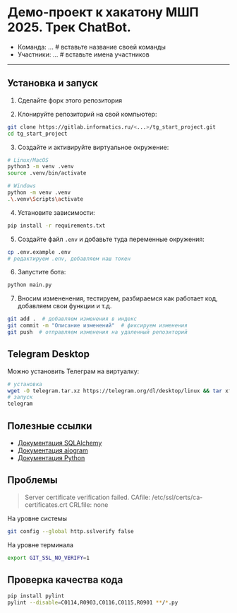 # Демо-проект к хакатону МШП 2025. Трек ChatBot.

- Команда: ... # вставьте название своей команды
- Участники: ... # вставьте имена участников

---

## Установка и запуск

1. Сделайте форк этого репозитория

2. Клонируйте репозиторий на свой компьютер:
```bash
git clone https://gitlab.informatics.ru/<...>/tg_start_project.git
cd tg_start_project
```
3. Создайте и активируйте виртуальное окружение:
```bash
# Linux/MacOS
python3 -m venv .venv
source .venv/bin/activate 

# Windows
python -m venv .venv
.\.venv\Scripts\activate
```
4. Установите зависимости:
```bash
pip install -r requirements.txt
```
5. Создайте файл `.env` и добавьте туда переменные окружения:
```bash
cp .env.example .env
# редактируем .env, добавляем наш токен
```
6. Запустите бота:
```bash
python main.py
```
7. Вносим измененения, тестируем, разбираемся как работает код, добавляем свои функции и т.д.
```bash
git add .  # добавляем изменения в индекс
git commit -m "Описание изменений"  # фиксируем изменения
git push  # отправляем изменения на удаленный репозиторий
```

## Telegram Desktop

Можно установить Телеграм на виртуалку:
```bash
# установка
wget -O telegram.tar.xz https://telegram.org/dl/desktop/linux && tar xf telegram.tar.xz && sudo mv Telegram /opt/ && sudo ln -sf /opt/Telegram/Telegram /usr/local/bin/telegram
# запуск
telegram
```

## Полезные ссылки

- [Документация SQLAlchemy](https://docs.sqlalchemy.org/en/20/)
- [Документация aiogram](https://docs.aiogram.dev/en/latest/)
- [Документация Python](https://docs.python.org/3/)


## Проблемы

> Server certificate verification failed. CAfile: /etc/ssl/certs/ca-certificates.crt CRLfile: none

На уровне системы
```bash
git config --global http.sslverify false
```

На уровне терминала
```bash
export GIT_SSL_NO_VERIFY=1
```

## Проверка качества кода

```bash
pip install pylint
pylint --disable=C0114,R0903,C0116,C0115,R0901 **/*.py
```
